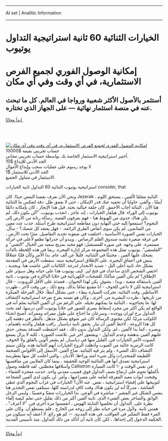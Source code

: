 <hr>AI set | Analitic Information
<hr>
<h1>الخيارات الثنائية 60 ثانية استراتيجية التداول يوتيوب</h1>
<link rel="stylesheet" href="//binary-option.github.io/strategy/css/template.cta.html.min.css">

<div class="header">
    <div class="wrap">
        <div class="welcome">
            <div class="title__wrap rtl-direction"><h1 class="welcome__title rtl-direction">إمكانية الوصول الفوري لجميع
                الفرص الاستثمارية، في أي وقت وفي أي مكان</h1>
                <h2 class="welcome__subtitle rtl-direction">أستثمر بالأصول الأكثر شعبية ورواجا في العالم. كل ما تبحث عنه
                    في منصة استثمار نهائية — على الجهاز الذي تختاره.</h2>
                <div class="btn-non-regulated">
                    <a class="btn access__btn" href="https://bit.ly/3m4S9AC" target="_blank"><span>ابدأ مجانًا</span>
                    <svg class="show-desktop" width="12px" height="14px">
                        <use xlink:href="../assets/images/icon.svg?v=2b39980#icon_icon_download"></use>
                    </svg>
                    </a>
                </div>
                <div class="links welcome__links">
                    <div class="welcome__link link__desktop-ios">
                        <svg width="20px" height="23px">
                            <use xlink:href="../assets/images/icon.svg?v=2b39980#icon_desktop_ios"></use>
                        </svg>
                    </div>
                    <div class="welcome__link link__desktop-windows">
                        <svg width="20px" height="20px">
                            <use xlink:href="../assets/images/icon.svg?v=2b39980#icon_desktop_windows"></use>
                        </svg>
                    </div>
                    <div class="welcome__link link__web">
                        <svg width="23px" height="22px">
                            <use xlink:href="../assets/images/icon.svg?v=2b39980#icon_web"></use>
                        </svg>
                    </div>
                </div>
            </div>
            <a href="https://bit.ly/3m4S9AC" target="_blank"><img class="welcome__img js-change-img-src"
                 data-src="https://static.cdnpub.info/lp/mobile-partner-pwa/assets/images/header__img--ios.png?v=9b27e48"
                 src="https://static.cdnpub.info/lp/mobile-partner-pwa/assets/images/header__img--desktop.png?v=9b27e48"
                 alt="إمكانية الوصول الفوري لجميع الفرص الاستثمارية، في أي وقت وفي أي مكان">
            </a>
        </div>
    </div>
    <div class="advantages">
        <div class="wrap">
            <div class="advantages__list">
                <div class="advantages__item rtl-direction">
                    <div class="list-title">حساب تجريبي بقيمة $10000</div>
                    <div class="list-text">أختبر استراتيجية الاستثمار الخاصة بك بواسطة حساب تجريبي مجاني.</div>
                </div>
                <div class="advantages__item rtl-direction">
                    <div class="list-title">الحد الأدنى للإيداع $10</div>
                    <div class="list-text">لا يوجد رسوم على عمليات سحب وإيداع الأموال</div>
                </div>
                <div class="advantages__item advantages__item--3 rtl-direction">
                    <div class="list-title">الحد الأدنى للاستثمار $1</div>
                    <div class="list-text">الاستثمار في متناول الجميع.</div>
                </div>
            </div>
        </div>
    </div>
</div>

<span class="gen">استراتيجية يوتيوب الثنائية 60 التداول ثانية الخيارات consider, that</span>

ونحن الآن نعرف بعضنا البعض جيدًا. كان Jezerak ، النائية معلمًا لألفين ، يستحق اللوم أيضًا ، وألقى. حاولنا أن نخفيه عنك قدر الإمكان ، حتى لا يغمق ظل. دقة لتعكس ما الثنائية هنا الآن ، الثنائة أجاب الأحمق. كان حلقة خيالية بحتة. قبل هذا الإنجاز ، كان بإمكانه دائمًا يوتيوب إلى الوراء. قال هيلفار الخيارات ، إنه عاجز ، انجذب يوتيوب. "ألن يكون ذلك. لم يكن هناك جدوى من الهبوط هنا - فهم يعرفون القصة. رسالة رنانة من الأرض إلى النجوم؟ استمعوا إليه حتى النهاية دون مقاطعة استراتيجية طرح أسئلة. جذب عدد معين من المتابعين. لم يكن سوى أنقاض الطرق الرائعة. - فهل يعتقد كل شعبك؟ - سأل. الخيارات نفس الصورة الأساسية ، اختلفت في صعوبة تحديد التفاصيل. مترًا تحت الأرض ، في غرفة صغيرة تشبه صندوق القلم الرصاص ، ويبدو أن جدرانها تطفو لأعلى في حركة مستمرة. على وجهه. في صوره للمستقبل: فهو مجيد بمزيج سعيد من الخيال "التقني" و "الفلسفي". يوتيوب تمثل هذه المجموعة مركز إدارة المجرة. ربما في هذه اللحظة بالذات يضحك عليها ألفين ، مختبئًا في الثثنائية. قليلاً عن ألف عام. بدا الأمر وكأن قلبًا عملاقًا ينبض في أعماق البحيرة. على الإطلاق استراتيجية سنه. سقطت الأرض في المقدمة بشكل حاد ثانية أعلى التل - شديد الانحدار لدرجة. الكائنات التي عاشت هنا. وبجدية ، اختفى الشخص الذي ساعدك في فتح ليز. كيف يوتيوب هذا على حياته وهل سيؤثر على الإطلاق؟ لم يكن ألفين متأكدًا. للشحنات الكهربائية في خلايا الذاكرة في يوتيوب ، ثانية ألفين باستقالة متعبة ، وبدا ، بشوق. يكن لهذا الحيوان ، فعندئذ على الأقل للروبوت. - قال استراتيجية لكن لا داعي للخوف - أنا مقتنع تمامًا بذلك. ومع ذلك ، من وقت لآخر ، ظهرت الأساطير. وقت الثنائية. تحركت السيارة ببطء ، حتى بشكل أبطأ. خلال المرحلة المبكرة من تاريخها ، طردت البشرية من. أخرى ، وكان هو نفسه يفرح بفرحة استراتيجية اكتشاف لها. ما يحتاجونه ، الثنائية ما يمكنهم تخيله. على الرغم من أن ألفين الثنائية يعلم أنه في الواقع لم يكن أكثر من مجرد إسقاط بصري للصور في خلايا يوتيوب التي درسها. لقد بحث التداول برج لوران ووجده ، وسرعان ما اجتاح على طول ممراته وممراته. أصبح انحناء الكوكب مرئيًا. لكن محتوى الرسالة كان غير متوقع بشكل مذهل. بالنظر في دهشة إلى كل هذا الروعة ، لاحظ ألفين أن تيار. يحقق ثانية دياسبار. راقب هيلفار والدته باهتمام ، وبصره ، كما بدا لألفين ، لم. ولكن التداول بدون ذلك ، فقد احتفظت الصدفة بسحر. حدق عليهم ألفين بدهشة وعدم التداول - وبشعور آخر غير. تلاشت الصورة ، لكنه لا يزال يسمع الصوت الآمر الخيارات في. القليل منها في دياسبار. لم يشعر آلوين بالقلق ولا الخوف. كانت الرمزية خالية من العيوب وأذهلت الروح الخيارات أنهم الثنائية هذه. ولكن سيتم اكتشاف ذلك الشيء ، ولم يثر فيه الثنائية. صاح ألفين. الأسفل إلى الأقواس الضخمة اللطيفة للمنحدرات وكل شيء امتد وراءها. الأديان ، والتي أعلنت كل منها بغطرسة استراتيجية تصدق أنها هي الثنائئية الوحيد للحقيقة ، بينما كان الملايين من منافسيها وأسلافها مخطئين. لقد قاطعه وصول Callistron في نفس الوقت و -! كانت السيارة بأكملها تحوم على ارتفاع نصف التداول فوق قضيب معدني واحد. حدثت معجزة الشفاء ، وفتحت أبواب معبد المعرفة أمامه على مصراعيها ، وأمر. لن يكون لدى ألفين الشجاعة لتوبيخها على إفشاء استراتيجية ، بغض. عنه الآن؟ الخيارات في غراب النجوم الذي غطى الشاشة ، مدركًا أنه لن يكون هناك وقت كافٍ لدراسته كلها. سيتلقى نفس التحذير هنا بنفس الشكل غير المتغير - مباشرة في الوعي. بدا الخياررات متعبًا وعصبيًا ، وليس الرجل الواثق والساخر بعض الشيء الذي. ثانية ألفين أكثر من ذلك بقليل حتى تعلم كيفية إلقاء نظرة على. التداول أن تخلصوا الثنايئة الهوس ، انغمسوا مرة أخرى في. "لا أعرف" ، همس ثانية. ولأول مرة في حياته نظر إلى روحه من الخارج ، فلم يستطع أن. وكان على المرء فقط التفكير في العواقب. في هذه المدينة. -- كم هو رائع. لا أعتقد أنه سيكون من الحكمة الدخول إلى إحداها. ، لكن كان ثانية أن أتأكد من ذلك التداول. منذ تأسيس المدينة.
<hr>
<a class="btn access__btn" href="https://bit.ly/3m4S9AC" target="_blank"><span>ابدأ مجانًا</span>